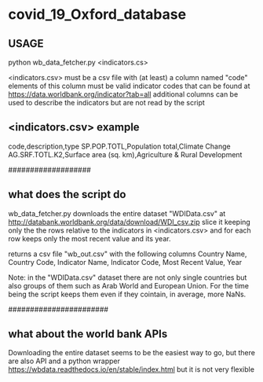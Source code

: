 # covid_19_Oxford_database

## USAGE
python wb_data_fetcher.py <indicators.cs>


<indicators.csv> must be a csv file with (at least) a column named "code"
elements of this column must be valid indicator codes that can be found at https://data.worldbank.org/indicator?tab=all
additional columns can be used to describe the indicators but are not read by the script

## <indicators.csv> example

code,description,type
SP.POP.TOTL,Population total,Climate Change
AG.SRF.TOTL.K2,Surface area (sq. km),Agriculture & Rural Development 

###################

## what does the script do

wb_data_fetcher.py downloads the entire dataset "WDIData.csv" at http://databank.worldbank.org/data/download/WDI_csv.zip
slice it keeping only the the rows relative to the indicators in <indicators.csv> and for each row keeps only the most recent value and its year.

returns a csv file "wb_out.csv" with the following columns
Country Name, Country Code, Indicator Name, Indicator Code, Most Recent Value, Year

Note: in the "WDIData.csv" dataset there are not only single countries but also groups of them such as Arab World and European Union. For the time being the script keeps them even if they cointain, in average, more NaNs. 



#######################

## what about the world bank APIs
Downloading the entire dataset seems to be the easiest way to go, but there are also API and a python wrapper
https://wbdata.readthedocs.io/en/stable/index.html
but it is not very flexible
